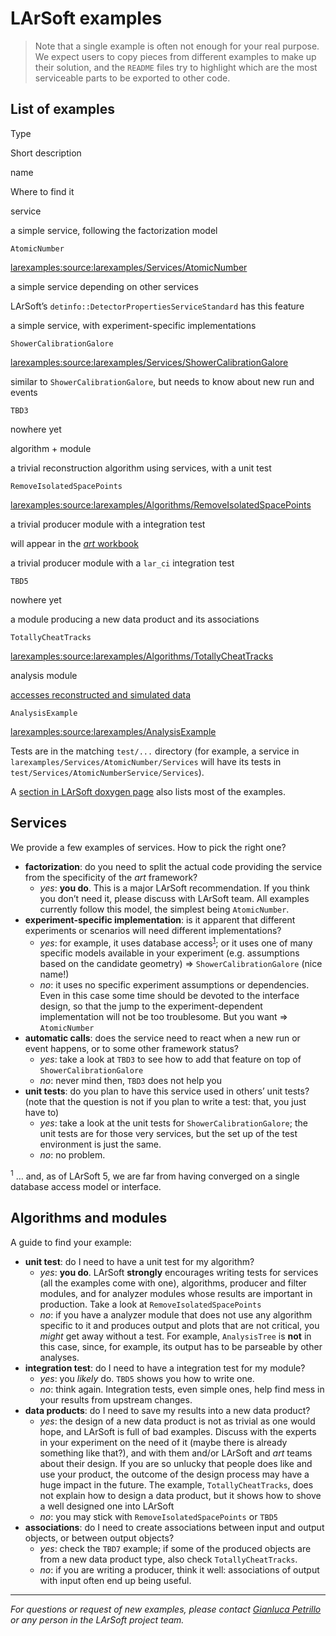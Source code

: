 LArSoft examples
======================================

> Note that a single example is often not enough for your real purpose.
> We expect users to copy pieces from different examples to make up their solution, and the `README` files try to highlight which are the most serviceable parts to be exported to other code.

List of examples
--------------------------------------

Type

Short description

name

Where to find it

service

a simple service, following the factorization model

`AtomicNumber`

[larexamples:source:larexamples/Services/AtomicNumber](https://cdcvs.fnal.gov/redmine/projects/larexamples/repository/entry/larexamples/Services/AtomicNumber)

a simple service depending on other services

LArSoft’s `detinfo::DetectorPropertiesServiceStandard` has this feature

a simple service, with experiment-specific implementations

`ShowerCalibrationGalore`

[larexamples:source:larexamples/Services/ShowerCalibrationGalore](https://cdcvs.fnal.gov/redmine/projects/larexamples/repository/entry/larexamples/Services/ShowerCalibrationGalore)

similar to `ShowerCalibrationGalore`, but needs to know about new run and events

`TBD3`

nowhere yet

algorithm + module

a trivial reconstruction algorithm using services, with a unit test

`RemoveIsolatedSpacePoints`

[larexamples:source:larexamples/Algorithms/RemoveIsolatedSpacePoints](https://cdcvs.fnal.gov/redmine/projects/larexamples/repository/entry/larexamples/Algorithms/RemoveIsolatedSpacePoints)

a trivial producer module with a integration test

will appear in the [*art* workbook](http://art.fnal.gov/art-workbook-versions)

a trivial producer module with a `lar_ci` integration test

`TBD5`

nowhere yet

a module producing a new data product and its associations

`TotallyCheatTracks`

[larexamples:source:larexamples/Algorithms/TotallyCheatTracks](https://cdcvs.fnal.gov/redmine/projects/larexamples/repository/entry/larexamples/Algorithms/TotallyCheatTracks)

analysis module

[accesses reconstructed and simulated data](_AnalysisExample_)

`AnalysisExample`

[larexamples:source:larexamples/AnalysisExample](https://cdcvs.fnal.gov/redmine/projects/larexamples/repository/entry/larexamples/AnalysisExample)

Tests are in the matching `test/...` directory (for example, a service in `larexamples/Services/AtomicNumber/Services` will have its tests in `test/Services/AtomicNumberService/Services`).

A [section in LArSoft doxygen page](http://nusoft.fnal.gov/larsoft/doxsvn/html/modules.html) also lists most of the examples.

Services
----------------------

We provide a few examples of services.
How to pick the right one?

-   **factorization**: do you need to split the actual code providing the service from the specificity of the *art* framework?
    -   *yes*: **you do**. This is a major LArSoft recommendation. If you think you don’t need it, please discuss with LArSoft team. All examples currently follow this model, the simplest being `AtomicNumber`.
-   **experiment-specific implementation**: is it apparent that different experiments or scenarios will need different implementations?
    -   *yes*: for example, it uses database access<sup>[1](#fn1)</sup>; or it uses one of many specific models available in your experiment (e.g. assumptions based on the candidate geometry) =\> `ShowerCalibrationGalore` (nice name!)
    -   *no*: it uses no specific experiment assumptions or dependencies. Even in this case some time should be devoted to the interface design, so that the jump to the experiment-dependent implementation will not be too troublesome. But you want =\> `AtomicNumber`
-   **automatic calls**: does the service need to react when a new run or event happens, or to some other framework status?
    -   *yes*: take a look at `TBD3` to see how to add that feature on top of `ShowerCalibrationGalore`
    -   *no*: never mind then, `TBD3` does not help you
-   **unit tests**: do you plan to have this service used in others’ unit tests? (note that the question is not if you plan to write a test: that, you just have to)
    -   *yes*: take a look at the unit tests for `ShowerCalibrationGalore`; the unit tests are for those very services, but the set up of the test environment is just the same.
    -   *no*: no problem.

<sup>1</sup> … and, as of LArSoft 5, we are far from having converged on a single database access model or interface.

Algorithms and modules
--------------------------------------------------

A guide to find your example:

-   **unit test**: do I need to have a unit test for my algorithm?
    -   *yes*: **you do**. LArSoft **strongly** encourages writing tests for services (all the examples come with one), algorithms, producer and filter modules, and for analyzer modules whose results are important in production. Take a look at `RemoveIsolatedSpacePoints`
    -   *no*: if you have a analyzer module that does not use any algorithm specific to it and produces output and plots that are not critical, you *might* get away without a test. For example, `AnalysisTree` is **not** in this case, since, for example, its output has to be parseable by other analyses.
-   **integration test**: do I need to have a integration test for my module?
    -   *yes*: you *likely* do. `TBD5` shows you how to write one.
    -   *no*: think again. Integration tests, even simple ones, help find mess in your results from upstream changes.
-   **data products**: do I need to save my results into a new data product?
    -   *yes*: the design of a new data product is not as trivial as one would hope, and LArSoft is full of bad examples. Discuss with the experts in your experiment on the need of it (maybe there is already something like that?), and with them and/or LArSoft and *art* teams about their design. If you are so unlucky that people does like and use your product, the outcome of the design process may have a huge impact in the future. The example, `TotallyCheatTracks`, does not explain how to design a data product, but it shows how to shove a well designed one into LArSoft
    -   *no*: you may stick with `RemoveIsolatedSpacePoints` or `TBD5`
-   **associations**: do I need to create associations between input and output objects, or between output objects?
    -   *yes*: check the `TBD7` example; if some of the produced objects are from a new data product type, also check `TotallyCheatTracks`.
    -   *no*: if you are writing a producer, think it well: associations of output with input often end up being useful.

* * * * *

*For questions or request of new examples, please contact [Gianluca Petrillo](mailto:petrillo@fnal.gov) or any person in the LArSoft project team.*
